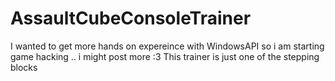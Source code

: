 # AssaultCubeConsoleTrainer

I wanted to get more hands on expereince with WindowsAPI so i am starting game hacking .. i might post more :3 
This trainer is just one of the stepping blocks 
